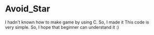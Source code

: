 # Avoid_Star
I hadn't known how to make game by using C. So, I made it 
This code is very simple. So, I hope that beginner can understand it :)
